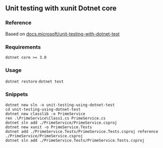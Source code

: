 ## Unit testing with xunit Dotnet core


### Reference
Based on [docs.microsoft/unit-testing-with-dotnet-test](https://docs.microsoft.com/en-us/dotnet/core/testing/unit-testing-with-dotnet-test)

### Requirements
`dotnet core >= 3.0`

### Usage
`dotnet restore`
`dotnet test`


### Snippets

```
dotnet new sln -o unit-testing-using-dotnet-test
cd unit-testing-using-dotnet-test
dotnet new classlib -o PrimeService
ren .\PrimeService\Class1.cs PrimeService.cs
dotnet sln add ./PrimeService/PrimeService.csproj
dotnet new xunit -o PrimeService.Tests
dotnet add ./PrimeService.Tests/PrimeService.Tests.csproj reference ./PrimeService/PrimeService.csproj
dotnet sln add ./PrimeService.Tests/PrimeService.Tests.csproj
```
